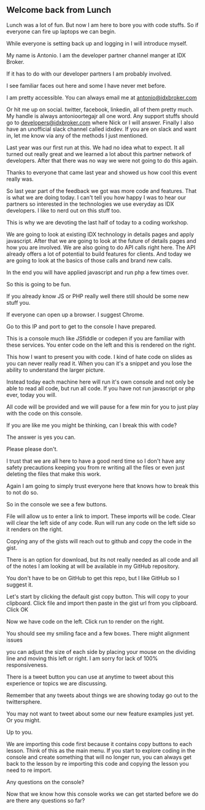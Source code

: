 ## Welcome back from Lunch

Lunch was a lot of fun. But now I am here to bore you with code stuffs.
 So if everyone can fire up laptops we can begin.

 While everyone is setting back up and logging in I will introduce myself.

 My name is Antonio. I am the developer partner channel manger at IDX Broker.

If it has to do with our developer partners I am probably involved.

I see familiar faces out here and some I have never met before.

I am pretty accessible. You can always email me at antonio@idxbroker.com

Or hit me up on social. twitter, facebook, linkedin, all of them pretty much.
My handle is always antonioortegajr all one word. Any support stuffs should go to
developers@idxbroker.com where Nick or I will answer. Finally I also have an
unofficial slack channel called idxdev. If you are on slack and want in, let me know
via any of the methods I just mentioned.

Last year was our first run at this. We had no idea what to expect.
It all turned out really great and we learned a lot about this partner network
 of developers. After that there was no way we were not going to do this again.

 Thanks to everyone that came last year and showed us how cool this event really was.

So last year part of the feedback we got was more code and features.
That is what we are doing today. I can't tell you how happy I was to hear our partners
so interested in the technologies we use everyday as IDX developers. I like to nerd out
on this stuff too.

This is why we are devoting the last half of today to a coding workshop.

We are going to look at existing IDX technology in details pages and apply javascript.
After that we are going to look at the future of details pages and how you are involved.
We are also going to do API calls right here. The API already offers a lot of
potential to build features for clients. And today we are going to look at the basics of those
 calls and brand new calls.

 In the end you will have applied javascript and run php a few times over.

 So this is going to be fun.

If you already know JS or PHP really well there still should be some new stuff you.

If everyone can open up a browser. I suggest Chrome.

Go to this IP and port to get to the console I have prepared.

This is a console much like JSfiddle or codepen if you are familiar with
these services. You enter code on the left and this is rendered on the right.

This how I want to present you with code. I kind of hate code on slides as you can
never really read it. When you can it's a snippet and you lose the ability to
understand the larger picture.

Instead today each machine here will run it's own console and not only be able to read
all code, but run all code. If you have not run javascript or php ever, today you will.

All code will be provided and we will pause for a few min for you to just
play with the code on this console.

If you are like me you might be thinking, can I break this with code?

The answer is yes you can.

Please please don't.

I trust that we are all here to have a good nerd time so I don't have any safety
precautions keeping you from re writing all the files or
even just deleting the files that make this work.

Again I am going to simply trust everyone here that knows how to break this
to not do so.

So in the console we see a few buttons.

File will allow us to enter a link to import. These imports will be code. Clear will clear
 the left side of any code. Run will run any code on the left side
 so it renders on the right.

 Copying any of the gists will reach out to github and copy the code in the gist.

 There is an option for download, but its not really needed as all code and all
  of the notes I am looking at will be available in my GitHub repository.

  You don't have to be on GitHub to get this repo, but I like GitHub so I suggest it.

  Let's start by clicking the default gist copy button. This will copy to your clipboard.
  Click file and import then paste in the gist url from you clipboard. Click OK

  Now we have code on the left. Click run to render on the right.

  You should see my smiling face and a few boxes. There might alignment issues

  you can adjust the size of each side by placing your mouse on the dividing line and moving
  this left or right. I am sorry for lack of 100% responsiveness.

  There is a tweet button you can use at anytime to tweet about this experience or
topics we are discussing.

Remember that any tweets about things we are showing today go out to the twittersphere.

You may not want to tweet about some our new feature examples just yet. Or you might.

 Up to you.

 We are importing this code first because it contains copy buttons to each lesson.
 Think of this as the main menu. If you start to explore coding in the console and create
 something that will no longer run, you can always get back to the lesson by re importing this code and copying the lesson you need to re import.

 Any questions on the console?

 Now that we know how this console works we can get started before we do are there any
 questions so far?
